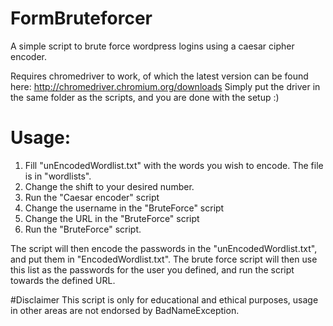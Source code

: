 # FormBruteforcer

A simple script to brute force wordpress logins using a caesar cipher encoder.

Requires chromedriver to work, of which the latest version can be found here: http://chromedriver.chromium.org/downloads
Simply put the driver in the same folder as the scripts, and you are done with the setup :)


# Usage:
1. Fill "unEncodedWordlist.txt" with the words you wish to encode. The file is in "wordlists".
2. Change the shift to your desired number.
3. Run the "Caesar encoder" script
4. Change the username in the "BruteForce" script
5. Change the URL in the "BruteForce" script
6. Run the "BruteForce" script.

The script will then encode the passwords in the "unEncodedWordlist.txt", and put them in "EncodedWordlist.txt". The brute force script will then use this list as the passwords for the user you defined, and run the script towards the defined URL.

#Disclaimer
This script is only for educational and ethical purposes, usage in other areas are not endorsed by BadNameException.

